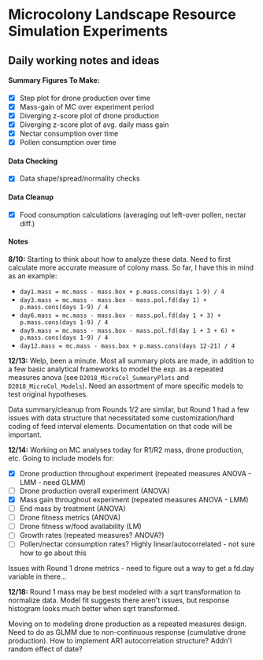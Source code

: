 # Microcolony Landscape Resource Simulation Experiments
## Daily working notes and ideas

#### Summary Figures To Make: 
- [x] Step plot for drone production over time
- [x] Mass-gain of MC over experiment period
- [x] Diverging z-score plot of drone production
- [x] Diverging z-score plot of avg. daily mass gain
- [x] Nectar consumption over time
- [x] Pollen consumption over time

#### Data Checking
- [x] Data shape/spread/normality checks 

#### Data Cleanup
- [x] Food consumption calculations (averaging out left-over pollen, nectar diff.)


#### Notes
__8/10:__  Starting to think about how to analyze these data.  Need to first calculate more accurate measure of colony mass.  So far, I have this in mind as an example:

* `day1.mass = mc.mass - mass.box + p.mass.cons(days 1-9) / 4` 
* `day3.mass = mc.mass - mass.box - mass.pol.fd(day 1) + p.mass.cons(days 1-9) / 4`
* `day6.mass = mc.mass - mass.box - mass.pol.fd(day 1 + 3) + p.mass.cons(days 1-9) / 4`
* `day9.mass = mc.mass - mass.box - mass.pol.fd(day 1 + 3 + 6) + p.mass.cons(days 1-9) / 4`
* `day12.mass = mc.mass - mass.box + p.mass.cons(days 12-21) / 4`

__12/13:__ Welp, been a minute.  Most all summary plots are made, in addition to a few basic analytical frameworks to model the exp. as a repeated measures anova (see `D2018_MicroCol_SummaryPlots` and `D2018_MicroCol_Models`).  Need an assortment of more specific models to test original hypotheses.  

Data summary/cleanup from Rounds 1/2 are similar, but Round 1 had a few issues with data structure that necessitated some customization/hard coding of feed interval elements.  Documentation on that code will be important.  

__12/14:__ Working on MC analyses today for R1/R2 mass, drone production, etc.  Going to include models for:

- [x] Drone production throughout experiment (repeated measures ANOVA - LMM - need GLMM)
- [ ] Drone production overall experiment (ANOVA) 
- [x] Mass gain throughout experiment (repeated measures ANOVA - LMM) 
- [ ] End mass by treatment (ANOVA)
- [ ] Drone fitness metrics (ANOVA)
- [ ] Drone fitness w/food availability (LM)
- [ ] Growth rates (repeated measures? ANOVA?) 
- [ ] Pollen/nectar consumption rates? Highly linear/autocorrelated - not sure how to go about this

Issues with Round 1 drone metrics - need to figure out a way to get a fd.day variable in there...

__12/18:__ Round 1 mass may be best modeled with a sqrt transformation to normalize data.  Model fit suggests there aren't issues, but response histogram looks much better when sqrt transformed. 

Moving on to modeling drone production as a repeated measures design.  Need to do as GLMM due to non-continuous response (cumulative drone production).  How to implement AR1 autocorrelation structure? Addn'l random effect of date? 
